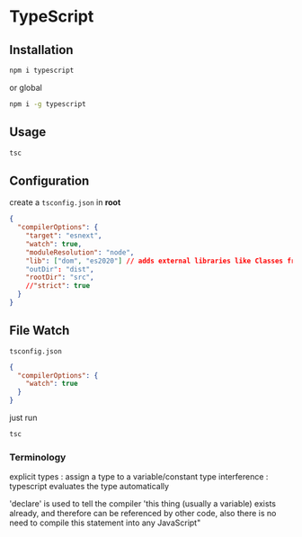 # TypeScript

## Installation

```bash
npm i typescript
```

or global

```bash
npm i -g typescript
```


## Usage

```bash
tsc
```

## Configuration

create a `tsconfig.json` in **root**

```json
{
  "compilerOptions": {
    "target": "esnext",
    "watch": true,
    "moduleResolution": "node",
    "lib": ["dom", "es2020"] // adds external libraries like Classes from  the DOM
    "outDir": "dist",
    "rootDir": "src",
    //"strict": true
  }
}
```

## File Watch

`tsconfig.json`

```json
{
  "compilerOptions": {
    "watch": true
  }
}
```

just run

```bash
tsc
```

### Terminology

explicit types : assign a type to a variable/constant
type interference : typescript evaluates the type automatically

'declare' is used to tell the compiler 'this thing (usually a variable) exists already, and therefore can be referenced by other code, also there is no need to compile this statement into any JavaScript"
